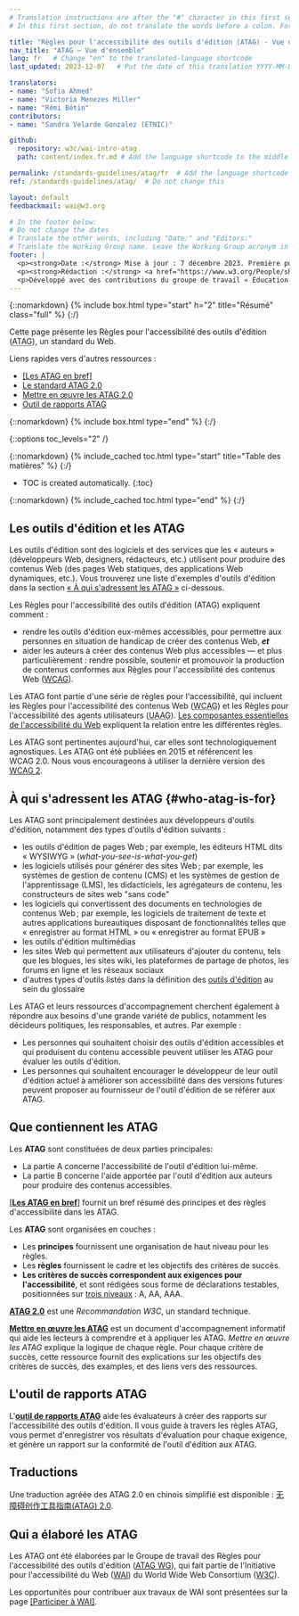 ```yaml
---
# Translation instructions are after the "#" character in this first section. They are comments that do not show up in the web page. You do not need to translate the instructions after "#".
# In this first section, do not translate the words before a colon. For example, do not translate "title:". Do translate the text after "title:"

title: "Règles pour l'accessibilité des outils d'édition (ATAG) - Vue d'ensemble" 
nav_title: "ATAG – Vue d'ensemble"
lang: fr   # Change "en" to the translated-language shortcode
last_updated: 2023-12-07   # Put the date of this translation YYYY-MM-DD (with month in the middle)

translators:
- name: "Sofia Ahmed"
- name: "Victoria Menezes Miller"
- name: "Rémi Bétin"
contributors:
- name: "Sandra Velarde Gonzalez (ETNIC)"

github:
  repository: w3c/wai-intro-atag
  path: content/index.fr.md # Add the language shortcode to the middle of the filename, for example: content/index.fr.md

permalink: /standards-guidelines/atag/fr  # Add the language shortcode to the end, with no slash at the end. For example /path/to/file/fr
ref: /standards-guidelines/atag/  # Do not change this

layout: default
feedbackmail: wai@w3.org

# In the footer below:
# Do not change the dates
# Translate the other words, including "Date:" and "Editors:"
# Translate the Working Group name. Leave the Working Group acronym in English.
footer: |
  <p><strong>Date :</strong> Mise à jour : 7 décembre 2023. Première publication en juillet 2005.</p>
  <p><strong>Rédaction :</strong> <a href="https://www.w3.org/People/shawn">Shawn Lawton Henry</a>.</p>
  <p>Développé avec des contributions du groupe de travail « Éducation et Promotion »  (<a href="https://www.w3.org/WAI/EO/">EOWG</a>) et du groupe de travail des Règles pour l'accessibilité des outils d'édition »  (<a href="https://www.w3.org/WAI/AU/">AUWG</a>).</p>
---
```


{::nomarkdown}
{% include box.html type="start" h="2" title="Résumé" class="full" %}
{:/}

Cette page présente les Règles pour l'accessibilité des outils d'édition (<abbr lang="en" title="Authoring Tool Accessibility Guidelines">ATAG</abbr>), un standard du Web.

Liens rapides vers d'autres ressources :
* [[Les ATAG en bref]](/standards-guidelines/atag/glance/)
* [Le standard ATAG 2.0](https://www.w3.org/TR/ATAG20/)
* [Mettre en œuvre les ATAG 2.0](https://www.w3.org/TR/IMPLEMENTING-ATAG20/)
* [Outil de rapports ATAG](https://www.w3.org/WAI/atag/report-tool/)

{::nomarkdown}
{% include box.html type="end" %}
{:/}

{::options toc_levels="2" /}

{::nomarkdown}
{% include_cached toc.html type="start" title="Table des matières" %}
{:/}

-   TOC is created automatically.
{:toc}

{::nomarkdown}
{% include_cached toc.html type="end" %}
{:/}

## Les outils d'édition et les ATAG

Les outils d'édition sont des logiciels et des services que les « auteurs » (développeurs Web, designers, rédacteurs, etc.) utilisent pour produire des contenus Web (des pages Web statiques, des applications Web dynamiques, etc.). Vous trouverez une liste d'exemples d'outils d'édition dans la section [« À qui s'adressent les ATAG »](#who-atag-is-for) ci-dessous.

Les Règles pour l'accessibilité des outils d'édition (ATAG) expliquent comment :

-   rendre les outils d'édition eux-mêmes accessibles, pour permettre aux personnes en situation de handicap de créer des contenus Web, ***et***
-   aider les auteurs à créer des contenus Web plus accessibles — et plus particulièrement :
    rendre possible, soutenir et promouvoir la production de contenus conformes aux Règles pour l'accessibilité des contenus Web ([WCAG](/standards-guidelines/wcag/)).

Les ATAG font partie d'une série de règles pour l'accessibilité, qui incluent les Règles pour l'accessibilité des contenus Web (<abbr lang="en" title="Web Content Accessibility Guidelines">WCAG</abbr>) et les Règles pour l'accessibilité des agents utilisateurs (<abbr lang="en" title="User Agent Accessibility Guidelines">UAAG</abbr>). [Les composantes essentielles de l'accessibilité du Web](/fundamentals/components/) expliquent la relation entre les différentes règles.

Les ATAG sont pertinentes aujourd'hui, car elles sont technologiquement agnostiques. Les ATAG ont été publiées en 2015 et référencent les WCAG 2.0. Nous vous encourageons à utiliser la dernière version des [WCAG 2](https://www.w3.org/TR/WCAG2/).

## À qui s'adressent les ATAG {#who-atag-is-for}

Les ATAG sont principalement destinées aux développeurs d'outils d'édition, notamment des types d'outils d'édition suivants :

-   les outils d'édition de pages Web ; par exemple, les éditeurs HTML dits « WYSIWYG » (<i lang="en">what-you-see-is-what-you-get</i>)
-   les logiciels utilisés pour générer des sites Web ; par exemple, les systèmes de gestion de contenu (CMS) et les systèmes de gestion de l'apprentissage (LMS), les didacticiels, les agrégateurs de contenu, les constructeurs de sites web "sans code"
-   les logiciels qui convertissent des documents en technologies de contenus Web ; par exemple, les logiciels de traitement de texte et autres applications bureautiques disposant de fonctionnalités telles que « enregistrer au format HTML » ou « enregistrer au format EPUB »
-   les outils d'édition multimédias
-   les sites Web qui permettent aux utilisateurs d'ajouter du contenu, tels que les blogues, les sites wiki, les plateformes de partage de photos, les forums en ligne et les réseaux sociaux
-   d'autres types d'outils listés dans la définition des [outils d'édition](https://www.w3.org/TR/ATAG20/#def-Authoring-Tool) au sein du glossaire

Les ATAG et leurs ressources d'accompagnement cherchent également à répondre aux besoins d'une grande variété de publics, notamment les décideurs politiques, les responsables, et autres.
Par exemple :

-   Les personnes qui souhaitent choisir des outils d'édition accessibles et qui produisent du contenu accessible peuvent utiliser les ATAG pour évaluer les outils d'édition.
  -   Les personnes qui souhaitent encourager le développeur de leur outil d'édition actuel à améliorer son accessibilité dans des versions futures peuvent proposer au fournisseur de l'outil d'édition de se référer aux ATAG.

## Que contiennent les ATAG

Les **ATAG** sont constituées de deux parties principales:

-   La partie A concerne l'accessibilité de l'outil d'édition lui-même.
-   La partie B concerne l'aide apportée par l'outil d'édition aux auteurs pour produire des contenus accessibles.

[[**Les ATAG en bref**]](/standards-guidelines/atag/glance/) fournit un bref résumé des principes et des règles d'accessibilité dans les ATAG.

Les **ATAG** sont organisées en couches :

-   Les **principes** fournissent une organisation de haut niveau pour les règles.
-   Les **règles** fournissent le cadre et les objectifs des critères de succès.
-   **Les critères de succès correspondent aux exigences pour l'accessibilité**, et sont rédigées sous forme de déclarations testables, positionnées sur [trois niveaux](https://www.w3.org/TR/ATAG20/#intro_understand_levels_conformance) : A, AA, AAA.

[**ATAG 2.0**](https://www.w3.org/TR/ATAG20/) est une _Recommandation W3C_, un standard technique.

[**Mettre en œuvre les ATAG**](https://www.w3.org/TR/IMPLEMENTING-ATAG20/)
est un document d'accompagnement informatif qui aide les lecteurs à comprendre et à appliquer les ATAG. <em>Mettre en œuvre les ATAG</em> explique la logique de chaque règle. Pour chaque critère de succès, cette ressource fournit des explications sur les objectifs des critères de succès, des examples, et des liens vers des ressources.

## L'outil de rapports ATAG

L'[**outil de rapports ATAG**](https://www.w3.org/WAI/atag/report-tool/) aide les évaluateurs à créer des rapports sur l'accessibilité des outils d'édition. Il vous guide à travers les règles ATAG, vous permet d'enregistrer vos résultats d'évaluation pour chaque exigence, et génère un rapport sur la conformité de l'outil d'édition aux ATAG.

## Traductions

Une traduction agréée des ATAG 2.0 en chinois simplifié est disponible : [无障碍创作工具指南(ATAG) 2.0](https://www.w3.org/Translations/ATAG20-zh/).

## Qui a élaboré les ATAG

Les ATAG ont été élaborées par le Groupe de travail des Règles pour l'accessibilité des outils d'édition ([<abbr lang="en" title="Authoring Tool Accessibility Guidelines Working Group">ATAG WG</abbr>](https://www.w3.org/WAI/AU/)), qui fait partie de l'Initiative pour l'accessibilité du Web ([WAI](https://www.w3.org/WAI/)) du World Wide Web Consortium ([W3C](https://www.w3.org/)).

Les opportunités pour contribuer aux travaux de WAI sont présentées sur la page [[Participer à WAI]](/about/participating/).
